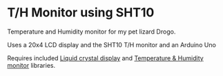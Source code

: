 # T/H Monitor using SHT10

Temperature and Humidity monitor for my pet lizard Drogo.

Uses a 20x4 LCD display and the SHT10 T/H monitor and an Arduino Uno

Requires included [Liquid crystal display](https://bitbucket.org/fmalpartida/new-liquidcrystal/downloads/) and [Temperature & Humidity monitor](https://github.com/Trefex/arduino-airquality/tree/master/ModuleHumTempSensor) libraries.

